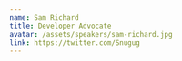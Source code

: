 ```yaml
---
name: Sam Richard
title: Developer Advocate
avatar: /assets/speakers/sam-richard.jpg
link: https://twitter.com/Snugug
---
```

